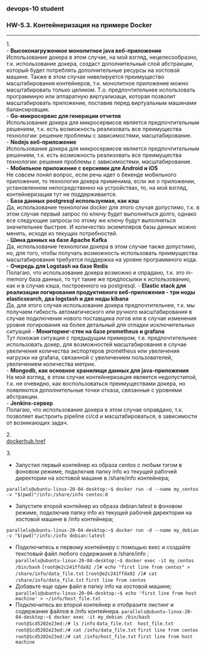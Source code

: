 ### devops-10 student

### HW-5.3. Контейнеризация на примере Docker
---
1.<br>
    - **Высоконагруженное монолитное java веб-приложение**  <br>
		 Использование докера в этом случае, на мой взгляд, нецелесообразно, т.к. использование докера, создаст дополнительный слой абстракции, который будет потреблять дополнительные ресурсы на хостовой машине. Также в этом случае нивелируется преимущество масштабирования контейнеров, т.к. монолитное приложение можно масштабировать только целиком. Т.о. предпочтительнее использовать программную или аппаратную виртуализаци, которая позволит масштабировать приложение, поставив перед виртуальным машинами балансировщик. <br>
    - **Go-микросервис для генерации отчетов**<br>
    	Использование докера для микросервисов является предпочтительным решением, т.к. есть возможность реализовать все преимущества технологии: решение проблемы с зависимостями, масштабирование.<br>
    - **Nodejs веб-приложение**<br>
    	Использование докера для микросервисов является предпочтительным решением, т.к. есть возможность реализовать все преимущества технологии: решение проблемы с зависимостями, масштабирование.<br>
    - **Мобильное приложение c версиями для Android и iOS**<br>
    	Не совсем понял вопрос, если речь идет о бекенде мобильного приложения, то технология докера применима, если же о приложении, установленном непосредственно на устройствах, то, на мой взгляд, контейнеризация тут не поддерживается.<br>
    - **База данных postgresql используемая, как кэш**<br>
    	Да, использование технологии docker для этого случая допустимо, т.к. в этом случае первый запрос по ключу будет выполняться долго, однако все следующие запросы по этому же ключу будут выполняться значительнее быстрее. И количество экземпляров базы данных можно менять, исходя из текущих потребностей.<br>
    - **Шина данных на базе Apache Kafka**<br>
    	Да, использование технологии докера в этом случае также допустимо, но, для того, чтобы получать возможность использовать преимущества масштабирования требуется поддержка на уровне программного кода.<br>
    - **Очередь для Logstash на базе Redis**<br>
    	Полагаю, что использование докера возможно и опрадано, т.к. это in-memory база данных, то тут такие же предпосылки к использованию, как и в случае кэша, построенного на postgresql.
    - **Elastic stack для реализации логирования продуктивного веб-приложения - три ноды elasticsearch, два logstash и две ноды kibana**<br>
    	Да, для этого случая использование докера предпочтительнее, т.к. мы получаем гибкость автоматического или ручного масштабирования в случае подключения нового поставщика логов или в случае изменения уровня логирования на более детальный для отладки исключительных ситуаций
    - **Мониторинг-стек на базе prometheus и grafana**<br>
    	Тут похожая ситуация с предыдущим примером, т.е. предпочтительнее использовать докер, для возможностей масштабирования в случае увеличения количества экспортеров prometheus или увеличения нагрузки на grafana, связанной с увеличением пользователей, увеличением количества метрик. <br>
    - **Mongodb, как основное хранилище данных для java-приложения**<br>
    	На мой взгляд, в этом случае контейнеризация является недопустипой, т.к. не очевидно, как воспользоваться преимуществами докера, но появляются дополнительные точки отказа, связанные с уровнями абстракции.<br>
    - **Jenkins-сервер**<br>
    	Полагаю, что использование докера в этом случае оправдано, т.к. позволяет выстроить pipeline ci/cd и масштабироваться, в зависимости от возникающих задач.<br>

2.<br>
[dockerhub.href](https://hub.docker.com/repository/docker/vinnirus/my_httpd) <br>

 3.<br>
* Запустил первый контейнер из образа centos c любым тэгом в фоновом режиме, подключив папку info из текущей рабочей директории на хостовой машине в /share/info контейнера;<br>
```
parallels@ubuntu-linux-20-04-desktop:~$ docker run -d --name my_centos -v "$(pwd)"/info:/share/info centos:8
```
* Запустите второй контейнер из образа debian:latest в фоновом режиме, подключив папку info из текущей рабочей директории на хостовой машине в /info контейнера;<br>
```
parallels@ubuntu-linux-20-04-desktop:~$ docker run -d --name my_debian -v "$(pwd)"/info:/info debian:latest
```
* Подключитесь к первому контейнеру с помощью exec и создайте текстовый файл любого содержания в /share/info ;<br>
`parallels@ubuntu-linux-20-04-desktop:~$ docker exec -it my_centos /bin/bash`
`[root@e2c241ffda92 /]# echo "first line from centos" > /share/info/data_file.txt`
`[root@e2c241ffda92 /]# cat /share/info/data_file.txt`
`first line from centos`
* Добавьте еще один файл в папку info на хостовой машине;<br>
`parallels@ubuntu-linux-20-04-desktop:~$ echo 'first line from host machine' > ~/info/host_file.txt`
* Подключитесь во второй контейнер и отобразите листинг и содержание файлов в /info контейнера.
`parallels@ubuntu-linux-20-04-desktop:~$ docker exec -it my_debian /bin/bash`
`root@1cd5202e23ed:/# ls /info`
`data_file.txt  host_file.txt`
`root@1cd5202e23ed:/# cat /info/data_file.txt`
`first line from centos`
`root@1cd5202e23ed:/# cat /info/host_file.txt`
`first line from host machine`
